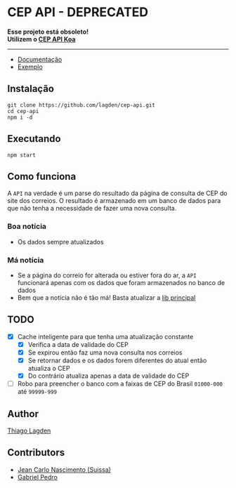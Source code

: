 # CEP API - DEPRECATED

**Esse projeto está obsoleto!**  
**Utilizem o [CEP API Koa](https://github.com/lagden/cep-koa-api)**

---

 - [Documentação](http://docs.cepapiv1.apiary.io/)
 - [Exemplo](http://codepen.io/lagden/pen/fArzv?editors=101)

## Instalação

    git clone https://github.com/lagden/cep-api.git
    cd cep-api
    npm i -d

## Executando

    npm start

## Como funciona

A `API` na verdade é um parse do resultado da página de consulta de CEP do site dos correios. O resultado é armazenado em um banco de dados para que não tenha a necessidade de fazer uma nova consulta.

### Boa notícia

- Os dados sempre atualizados

### Má notícia

- Se a página do correio for alterada ou estiver fora do ar, a `API` funcionará apenas com os dados que foram armazenados no banco de dados
- Bem que a notícia não é tão má! Basta atualizar a [lib principal](https://github.com/lagden/io-cep)

## TODO

- [x] Cache inteligente para que tenha uma atualização constante
    - [x] Verifica a data de validade do CEP
    - [x] Se expirou então faz uma nova consulta nos correios
    - [x] Se retornar dados e os dados forem diferentes do atual então atualiza o CEP
    - [x] Do contrário atualiza apenas a data de validade do CEP
- [ ] Robo para preencher o banco com a faixas de CEP do Brasil `01000-000` até `99999-999`

## Author

[Thiago Lagden](http://lagden.in)

## Contributors

- [Jean Carlo Nascimento (Suissa)](https://github.com/suissa)
- [Gabriel Pedro](https://github.com/gpedro)
